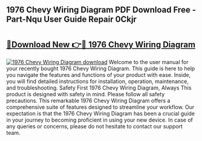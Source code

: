 ## 1976 Chevy Wiring Diagram PDF Download Free - Part-Nqu User Guide Repair 0Ckjr

# <h2><a href="http://dfkz9v.blite.top/?on=1976+Chevy+Wiring+Diagram">🔗Download New 👉🔴 1976 Chevy Wiring Diagram</a></h2>

[![1976 Chevy Wiring Diagram download](https://i.imgur.com/lujVjoI.png)](http://dfkz9v.blite.top/?on=1976+Chevy+Wiring+Diagram)
Welcome to the user manual for your recently bought 1976 Chevy Wiring Diagram. This guide is here to help you navigate the features and functions of your product with ease. Inside, you will find detailed instructions for installation, operation, maintenance, and troubleshooting. Safety First 1976 Chevy Wiring Diagram, Always This product is designed with safety in mind. Please follow all safety precautions. This remarkable 1976 Chevy Wiring Diagram offers a comprehensive suite of features designed to streamline your workflow. Our expectation is that the 1976 Chevy Wiring Diagram has been a crucial guide in your journey to becoming proficient in using your new device. In case of any queries or concerns, please do not hesitate to contact our support team.

